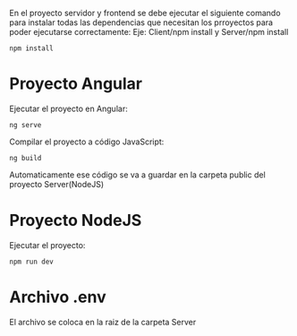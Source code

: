 En el proyecto servidor y frontend se debe ejecutar el siguiente comando para instalar todas las dependencias
que necesitan los prroyectos para poder ejecutarse correctamente:
Eje: Client/npm install y Server/npm install

`npm install`

# Proyecto Angular

Ejecutar el proyecto en Angular:

`ng serve`

Compilar el proyecto a código JavaScript:

`ng build`

Automaticamente ese código se va a guardar en la carpeta public del proyecto Server(NodeJS)

# Proyecto NodeJS

Ejecutar el proyecto:

`npm run dev`


# Archivo .env

El archivo se coloca en la raiz de la carpeta Server
